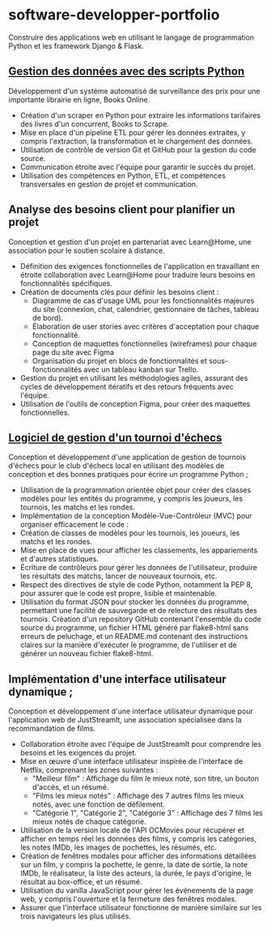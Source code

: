 # software-developper-portfolio
Construire des applications web en utilisant le langage de programmation Python et les framework Django & Flask.

## [Gestion des données avec des scripts Python](https://github.com/tawounfouet/programme-scraping-python)
Développement d'un système automatisé de surveillance des prix pour une importante librairie en ligne, Books Online.
- Création d'un scraper en Python pour extraire les informations tarifaires des livres d'un concurrent, Books to Scrape.
- Mise en place d'un pipeline ETL pour gérer les données extraites, y compris l'extraction, la transformation et le chargement des données.
- Utilisation de contrôle de version Git et GitHub pour la gestion du code source.
- Communication étroite avec l'équipe pour garantir le succès du projet.
- Utilisation des compétences en Python, ETL, et compétences transversales en gestion de projet et communication.

## Analyse des besoins client pour planifier un projet
Conception et gestion d'un projet en partenariat avec Learn@Home, une association pour le soutien scolaire à distance.
- Définition des exigences fonctionnelles de l'application en travaillant en étroite collaboration avec Learn@Home pour traduire leurs besoins en fonctionnalités spécifiques.
- Création de documents clés pour définir les besoins client :
  - Diagramme de cas d'usage UML pour les fonctionnalités majeures du site (connexion, chat, calendrier, gestionnaire de tâches, tableau de bord).
  - Élaboration de user stories avec critères d'acceptation pour chaque fonctionnalité.
  - Conception de maquettes fonctionnelles (wireframes) pour chaque page du site avec Figma
  - Organisation du projet en blocs de fonctionnalités et sous-fonctionnalités avec un tableau kanban sur Trello.
- Gestion du projet en utilisant les méthodologies agiles, assurant des cycles de développement itératifs et des retours fréquents avec l'équipe.
- Utilisation de l'outils de conception Figma, pour créer des maquettes fonctionnelles.


## [Logiciel de gestion d'un tournoi d'échecs](https://github.com/tawounfouet/chess-tournament-manager)
Conception et développement d'une application de gestion de tournois d'échecs pour le club d'échecs local en utilisant des modèles de conception et des bonnes pratiques pour écrire un programme Python ;
- Utilisation de la programmation orientée objet pour créer des classes modèles pour les entités du programme, y compris les joueurs, les tournois, les matchs et les rondes.
- Implémentation de la conception Modèle-Vue-Contrôleur (MVC) pour organiser efficacement le code :
- Création de classes de modèles pour les tournois, les joueurs, les matchs et les rondes.
- Mise en place de vues pour afficher les classements, les appariements et d'autres statistiques.
- Écriture de contrôleurs pour gérer les données de l'utilisateur, produire les résultats des matchs, lancer de nouveaux tournois, etc.
- Respect des directives de style de code Python, notamment la PEP 8, pour assurer que le code est propre, lisible et maintenable.
- Utilisation du format JSON pour stocker les données du programme, permettant une facilité de sauvegarde et de relecture des résultats des tournois.
Création d'un repository GitHub contenant l'ensemble du code source du programme, un fichier HTML généré par flake8-html sans erreurs de peluchage, et un README.md contenant des instructions claires sur la manière d'exécuter le programme, de l'utiliser et de générer un nouveau fichier flake8-html.


## Implémentation d'une interface utilisateur dynamique ;
Conception et développement d'une interface utilisateur dynamique pour l'application web de JustStreamIt, une association spécialisée dans la recommandation de films.
- Collaboration étroite avec l'équipe de JustStreamIt pour comprendre les besoins et les exigences du projet.
- Mise en œuvre d'une interface utilisateur inspirée de l'interface de Netflix, comprenant les zones suivantes :
    - "Meilleur film" : Affichage du film le mieux noté, son titre, un bouton d'accès, et un résumé.
    - "Films les mieux notés" : Affichage des 7 autres films les mieux notés, avec une fonction de défilement.
    - "Catégorie 1", "Catégorie 2", "Catégorie 3" : Affichage des 7 films les mieux notés de chaque catégorie.
- Utilisation de la version locale de l'API OCMovies pour récupérer et afficher en temps réel les données des films, y compris les catégories, les notes IMDb, les images de pochettes, les résumés, etc.
- Création de fenêtres modales pour afficher des informations détaillées sur un film, y compris la pochette, le genre, la date de sortie, la note IMDb, le réalisateur, la liste des acteurs, la durée, le pays d'origine, le résultat au box-office, et un résumé.
- Utilisation du vanilla JavaScript pour gérer les événements de la page web, y compris l'ouverture et la fermeture des fenêtres modales.
- Assurer que l'interface utilisateur fonctionne de manière similaire sur les trois navigateurs les plus utilisés.








